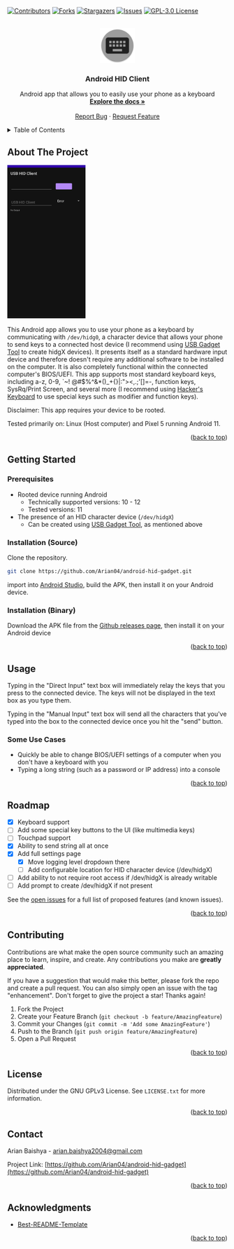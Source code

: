 <div id="top"></div>
<!--
*** Thanks for checking out the Best-README-Template. If you have a suggestion
*** that would make this better, please fork the repo and create a pull request
*** or simply open an issue with the tag "enhancement".
*** Don't forget to give the project a star!
*** Thanks again! Now go create something AMAZING! :D
-->



<!-- PROJECT SHIELDS -->
<!--
*** I'm using markdown "reference style" links for readability.
*** Reference links are enclosed in brackets [ ] instead of parentheses ( ).
*** See the bottom of this document for the declaration of the reference variables
*** for contributors-url, forks-url, etc. This is an optional, concise syntax you may use.
*** https://www.markdownguide.org/basic-syntax/#reference-style-links
-->
[![Contributors][contributors-shield]][contributors-url]
[![Forks][forks-shield]][forks-url]
[![Stargazers][stars-shield]][stars-url]
[![Issues][issues-shield]][issues-url]
[![GPL-3.0 License][license-shield]][license-url]

<!-- PROJECT LOGO -->
<br />
<div align="center">
  <a href="https://github.com/Arian04/android-hid-gadget">
    <img src="images/logo.png" alt="Logo" width="80" height="80">
  </a>

<h3 align="center">Android HID Client</h3>

  <p align="center">
    Android app that allows you to easily use your phone as a keyboard
    <br />
    <a href="https://github.com/Arian04/android-hid-gadget/wiki"><strong>Explore the docs »</strong></a>
    <br />
    <br />
    <a href="https://github.com/Arian04/android-hid-gadget/issues">Report Bug</a>
    ·
    <a href="https://github.com/Arian04/android-hid-gadget/issues">Request Feature</a>
  </p>
</div>



<!-- TABLE OF CONTENTS -->
<details>
  <summary>Table of Contents</summary>
  <ol>
    <li>
      <a href="#about-the-project">About The Project</a>
    </li>
    <li>
      <a href="#getting-started">Getting Started</a>
      <ul>
        <li><a href="#prerequisites">Prerequisites</a></li>
      </ul>
    </li>
    <li><a href="#usage">Usage</a></li>
    <li><a href="#roadmap">Roadmap</a></li>
    <li><a href="#contributing">Contributing</a></li>
    <li><a href="#license">License</a></li>
    <li><a href="#contact">Contact</a></li>
    <li><a href="#acknowledgments">Acknowledgments</a></li>
  </ol>
</details>



<!-- ABOUT THE PROJECT -->
## About The Project

[<img src="images/main-screenshot.png"
alt="Main Screen"
height="350">](images/main-screenshot.png)

This Android app allows you to use your phone as a keyboard by communicating with `/dev/hidg0`, a
character device that allows your phone to send keys to a connected host device (I recommend
using [USB Gadget Tool](https://github.com/tejado/android-usb-gadget) to create hidgX devices). It
presents itself as a standard hardware input device and therefore doesn't require any additional
software to be installed on the computer. It is also completely functional within the connected
computer's BIOS/UEFI. This app supports most standard keyboard keys, including a-z, 0-9, \`~!
@#$%^&*()_+{}|:"><,.;'[]\=-, function keys, SysRq/Print Screen, and several more (I recommend
using [Hacker's Keyboard](https://github.com/klausw/hackerskeyboard) to use special keys such as
modifier and function keys).

Disclaimer: This app requires your device to be rooted.

Tested primarily on: Linux (Host computer) and Pixel 5 running Android 11.

<p align="right">(<a href="#top">back to top</a>)</p>



<!-- GETTING STARTED -->

## Getting Started

### Prerequisites

* Rooted device running Android
  - Technically supported versions: 10 - 12
  - Tested versions: 11
* The presence of an HID character device (`/dev/hidgX`)
  - Can be created using [USB Gadget Tool](https://github.com/tejado/android-usb-gadget), as
    mentioned above

### Installation (Source)<a name="installation-source"></a>

Clone the repository.

   ```sh
   git clone https://github.com/Arian04/android-hid-gadget.git
   ```

import into [Android Studio](https://developer.android.com/studio), build the APK, then install it
on your Android device.

### Installation (Binary)<a name="installation-binary"> </a>

Download the APK file from
the [Github releases page](https://github.com/Arian04/android-hid-gadget/releases), then install it
on your Android device

<p align="right">(<a href="#top">back to top</a>)</p>



<!-- USAGE EXAMPLES -->

## Usage

Typing in the "Direct Input" text box will immediately relay the keys that you press to the
connected device. The keys will not be displayed in the text box as you type them.

Typing in the "Manual Input" text box will send all the characters that you've typed into the box to
the connected device once you hit the "send" button.

### Some Use Cases

* Quickly be able to change BIOS/UEFI settings of a computer when you don't have a keyboard with you
* Typing a long string (such as a password or IP address) into a console

<p align="right">(<a href="#top">back to top</a>)</p>



<!-- ROADMAP -->

## Roadmap

- [X] Keyboard support
- [ ] Add some special key buttons to the UI (like multimedia keys)
- [ ] Touchpad support
- [X] Ability to send string all at once
- [X] Add full settings page
  - [X] Move logging level dropdown there
  - [ ] Add configurable location for HID character device (/dev/hidgX)
- [ ] Add ability to not require root access if /dev/hidgX is already writable
- [ ] Add prompt to create /dev/hidgX if not present

See the [open issues](https://github.com/Arian04/android-hid-gadget/issues) for a full list of proposed features (and known issues).

<p align="right">(<a href="#top">back to top</a>)</p>



<!-- CONTRIBUTING -->
## Contributing

Contributions are what make the open source community such an amazing place to learn, inspire, and create. Any contributions you make are **greatly appreciated**.

If you have a suggestion that would make this better, please fork the repo and create a pull request. You can also simply open an issue with the tag "enhancement".
Don't forget to give the project a star! Thanks again!

1. Fork the Project
2. Create your Feature Branch (`git checkout -b feature/AmazingFeature`)
3. Commit your Changes (`git commit -m 'Add some AmazingFeature'`)
4. Push to the Branch (`git push origin feature/AmazingFeature`)
5. Open a Pull Request

<p align="right">(<a href="#top">back to top</a>)</p>



<!-- LICENSE -->
## License

Distributed under the GNU GPLv3 License. See `LICENSE.txt` for more information.

<p align="right">(<a href="#top">back to top</a>)</p>



<!-- CONTACT -->
## Contact

Arian Baishya - arian.baishya2004@gmail.com

Project Link: [https://github.com/Arian04/android-hid-gadget](https://github.com/Arian04/android-hid-gadget)

<p align="right">(<a href="#top">back to top</a>)</p>



<!-- ACKNOWLEDGMENTS -->
## Acknowledgments

* [Best-README-Template](https://github.com/othneildrew/Best-README-Template)

<p align="right">(<a href="#top">back to top</a>)</p>



<!-- MARKDOWN LINKS & IMAGES -->
<!-- https://www.markdownguide.org/basic-syntax/#reference-style-links -->
[contributors-shield]: https://img.shields.io/github/contributors/Arian04/android-hid-gadget.svg?style=for-the-badge
[contributors-url]: https://github.com/Arian04/android-hid-gadget/graphs/contributors
[forks-shield]: https://img.shields.io/github/forks/Arian04/android-hid-gadget.svg?style=for-the-badge
[forks-url]: https://github.com/Arian04/android-hid-gadget/network/members
[stars-shield]: https://img.shields.io/github/stars/Arian04/android-hid-gadget.svg?style=for-the-badge
[stars-url]: https://github.com/Arian04/android-hid-gadget/stargazers
[issues-shield]: https://img.shields.io/github/issues/Arian04/android-hid-gadget.svg?style=for-the-badge
[issues-url]: https://github.com/Arian04/android-hid-gadget/issues
[license-shield]: https://img.shields.io/github/license/Arian04/android-hid-gadget.svg?style=for-the-badge
[license-url]: https://github.com/Arian04/android-hid-gadget/blob/master/LICENSE.txt
[product-screenshot]: images/main-screenshot.png
